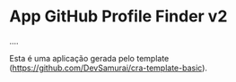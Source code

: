 # App GitHub Profile Finder v2
....

Esta é uma aplicação gerada pelo template (https://github.com/DevSamurai/cra-template-basic).
